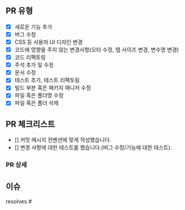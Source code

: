 ## PR 유형
- [X] 새로운 기능 추가
- [X] 버그 수정
- [X] CSS 등 사용자 UI 디자인 변경
- [X] 코드에 영향을 주지 않는 변경사항(오타 수정, 탭 사이즈 변경, 변수명 변경)
- [x] 코드 리팩토링
- [x] 주석 추가 및 수정
- [x] 문서 수정
- [x] 테스트 추가, 테스트 리팩토링
- [x] 빌드 부분 혹은 패키지 매니저 수정
- [x] 파일 혹은 폴더명 수정
- [x] 파일 혹은 폴더 삭제

## PR 체크리스트
<!-- PR이 다음 요구 사항을 충족하는지 확인하세요. -->
- [] 커밋 메시지 컨벤션에 맞게 작성했습니다.
- [] 변경 사항에 대한 테스트를 했습니다.(버그 수정/기능에 대한 테스트).

### PR 상세

## 이슈
<!-- 이슈 키워드와 함께 #을 입력한 후 이슈 번호를 선택해주세요. -->
<!-- 에시 : resolves #1 -->
resolves #